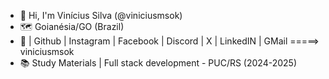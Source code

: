 - 👋 Hi, I'm Vinícius Silva (@viniciusmsok)
- 🗺️ Goianésia/GO (Brazil)
- 🐳 | Github | Instagram | Facebook | Discord | X | LinkedIN | GMail =====> viniciusmsok
- 📚 Study Materials | Full stack development - PUC/RS (2024-2025)
